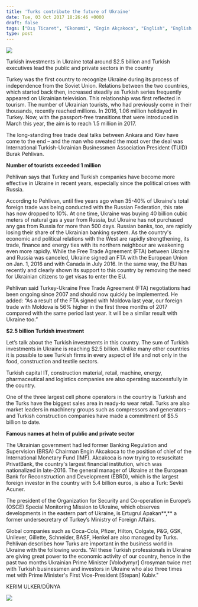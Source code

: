 ```yaml
---
title: 'Turks contribute the future of Ukraine'
date: Tue, 03 Oct 2017 18:26:46 +0000
draft: false
tags: ["Dış Ticaret", "Ekonomi", "Engin Akçakoca", "English", "English Articles", "ertuğrul apakan", "Genel", "Kiev", "Şevki Acuner", "TUİD (Türk Ukrayna İşadamları Derneği)", "Turkish Business Community", "ukrainian economy", "Ukrayna Türk Toplumu"]
type: post
---
```


![](https://burakpehlivan.org/wp-content/uploads/2017/10/Screen-Shot-2017-10-05-at-00.43.42-1.png)

Turkish investments in Ukraine total around $2.5 billion and Turkish executives lead the public and private sectors in the country

Turkey was the first country to recognize Ukraine during its process of independence from the Soviet Union. Relations between the two countries, which started back then, increased steadily as Turkish series frequently appeared on Ukrainian television. This relationship was first reflected in tourism. The number of Ukrainian tourists, who had previously come in their thousands, recently reached millions. In 2016, 1.06 million holidayed in Turkey. Now, with the passport-free transitions that were introduced in March this year, the aim is to reach 1.5 million in 2017.

The long-standing free trade deal talks between Ankara and Kiev have come to the end – and the man who sweated the most over the deal was International Turkish-Ukrainian Businessmen Association President (TUID) Burak Pehlivan.

**Number of tourists exceeded 1 million**

Pehlivan says that Turkey and Turkish companies have become more effective in Ukraine in recent years, especially since the political crises with Russia.

According to Pehlivan, until five years ago when 35-40% of Ukraine's total foreign trade was being conducted with the Russian Federation, this rate has now dropped to 10%. At one time, Ukraine was buying 40 billion cubic meters of natural gas a year from Russia, but Ukraine has not purchased any gas from Russia for more than 500 days. Russian banks, too, are rapidly losing their share of the Ukrainian banking system. As the country's economic and political relations with the West are rapidly strengthening, its trade, finance and energy ties with its northern neighbour are weakening even more rapidly. While the Free Trade Agreement (FTA) between Ukraine and Russia was canceled, Ukraine signed an FTA with the European Union on Jan. 1, 2016 and with Canada in July 2016. In the same way, the EU has recently and clearly shown its support to this country by removing the need for Ukrainian citizens to get visas to enter the EU.

Pehlivan said Turkey-Ukraine Free Trade Agreement (FTA) negotiations had been ongoing since 2007 and should now quickly be implemented. He added: “As a result of the FTA signed with Moldova last year, our foreign trade with Moldova is 56% higher in the first three months of 2017 compared with the same period last year. It will be a similar result with Ukraine too.”

**$2.5 billion Turkish investment**

Let’s talk about the Turkish investments in this country. The sum of Turkish investments in Ukraine is reaching $2.5 billion. Unlike many other countries it is possible to see Turkish firms in every aspect of life and not only in the food, construction and textile sectors.

Turkish capital IT, construction material, retail, machine, energy, pharmaceutical and logistics companies are also operating successfully in the country.

One of the three largest cell phone operators in the country is Turkish and the Turks have the biggest sales area in ready-to wear retail. Turks are also market leaders in machinery groups such as compressors and generators – and Turkish construction companies have made a commitment of $5.5 billion to date.

**Famous names at helm of public and private sector**

The Ukrainian government had led former Banking Regulation and Supervision (BRSA) Chairman Engin Akcakoca to the position of chief of the International Monetary Fund (IMF). Akcakoca is now trying to resuscitate PrivatBank, the country's largest financial institution, which was nationalized in late-2016. The general manager of Ukraine at the European Bank for Reconstruction and Development (EBRD), which is the largest foreign investor in the country with 5.4 billion euros, is also a Turk: Sevki Acuner.

The president of the Organization for Security and Co-operation in Europe’s (OSCE) Special Monitoring Mission to Ukraine, which observes developments in the eastern part of Ukraine, is Ertugrul Apakan**,** a former undersecretary of Turkey’s Ministry of Foreign Affairs.

Global companies such as Coca-Cola, Pfizer, Hilton, Colgate, P&G, GSK, Unilever, Gillette, Schneider, BASF, Henkel are also managed by Turks. Pehlivan describes how Turks are important in the business world in Ukraine with the following words. “All these Turkish professionals in Ukraine are giving great power to the economic activity of our country, hence in the past two months Ukrainian Prime Minister \[Volodymyr\] Grosyman twice met with Turkish businessmen and investors in Ukraine who also three times met with Prime Minister's First Vice-President \[Stepan\] Kubiv."

KERIM ULKER/DÜNYA

![](https://burakpehlivan.org/wp-content/uploads/2017/10/Screen-Shot-2017-10-03-at-21.25.35.png)

